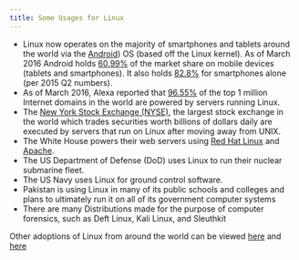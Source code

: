 ```yaml
---
title: Some Usages for Linux
---
```

*   Linux now operates on the majority of smartphones and tablets around the world via the <a href='https://en.wikipedia.org/wiki/Android_(operating_system' target='_blank' rel='nofollow'>Android</a>) OS (based off the Linux kernel). As of March 2016 Android holds <a href='https://www.netmarketshare.com/operating-system-market-share.aspx?qprid=8&qpcustomd=1' target='_blank' rel='nofollow'>60.99%</a> of the market share on mobile devices (tablets and smartphones). It also holds <a href='http://www.idc.com/prodserv/smartphone-os-market-share.jsp' target='_blank' rel='nofollow'>82.8%</a> for smartphones alone (per 2015 Q2 numbers).
*   As of March 2016, Alexa reported that <a href='http://www.w3cook.com/os/summary/' target='_blank' rel='nofollow'>96.55%</a> of the top 1 million Internet domains in the world are powered by servers running Linux.
*   The <a href='https://en.wikipedia.org/wiki/New_York_Stock_Exchange' target='_blank' rel='nofollow'>New York Stock Exchange (NYSE)</a>, the largest stock exchange in the world which trades securities worth billions of dollars daily are executed by servers that run on Linux after moving away from UNIX.
*   The White House powers their web servers using <a href='https://en.wikipedia.org/wiki/Red_Hat' target='_blank' rel='nofollow'>Red Hat Linux</a> and <a href='https://en.wikipedia.org/wiki/Apache_HTTP_Server' target='_blank' rel='nofollow'>Apache</a>.
*   The US Department of Defense (DoD) uses Linux to run their nuclear submarine fleet.
*   The US Navy uses Linux for ground control software.
*  Pakistan is using Linux in many of its public schools and colleges and plans to ultimately run it on all of its government computer systems
*   There are many Distributions made for the purpose of computer forensics, such as Deft Linux, Kali Linux, and Sleuthkit

Other adoptions of Linux from around the world can be viewed <a href='https://en.wikipedia.org/wiki/List_of_Linux_adopters' target='_blank' rel='nofollow'>here</a> and <a href='http://www.comparebusinessproducts.com/fyi/50-places-linux-running-you-might-not-expect' target='_blank' rel='nofollow'>here</a>
